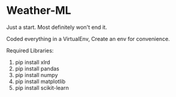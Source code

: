 # Weather-ML
Just a start. Most definitely won't end it.

Coded everything in a VirtualEnv, Create an env for convenience.

Required Libraries:
  1. pip install xlrd
  2. pip install pandas
  3. pip install numpy
  4. pip install matplotlib
  5. pip install scikit-learn
